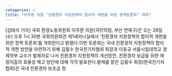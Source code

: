 ```yaml
---
categories: c
title: "이주환 의원 ‘친환경차 지원정책의 합리적 개편을 위한 정책토론회’ 개최"
---
```

[김태식 기자] 국회 환경노동위원회 이주환 의원(국민의힘, 부산 연제구)은 오는 28일(수) 오후 1시 30분 국회의원회관 제1세미나실에서 ‘친환경차 지원정책의 합리적 개편을 위한 정책 토론회’를 개최한다고 밝혔다.이번 토론회는 국내 친환경차 지원정책의 합리적 개편 방안을 마련하기 위해 김필수 한국전기차협회 회장과 이동규 서울시립대학교 경제학부 교수가 발제자로 나서 친환경차 지원정책의 개선방안, 친환경차 보급을 위한 재정지출의 효율성 제고 방안에 대해 각각 발표한다.발제를 맡은 김필수 회장(한국전기차협회)은 국내 친환경차 보조금 정